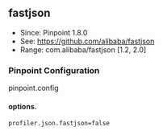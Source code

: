 ## fastjson
* Since: Pinpoint 1.8.0
* See: https://github.com/alibaba/fastjson
* Range: com.alibaba/fastjson [1.2, 2.0]

### Pinpoint Configuration
pinpoint.config

#### options.
~~~
profiler.json.fastjson=false
~~~
